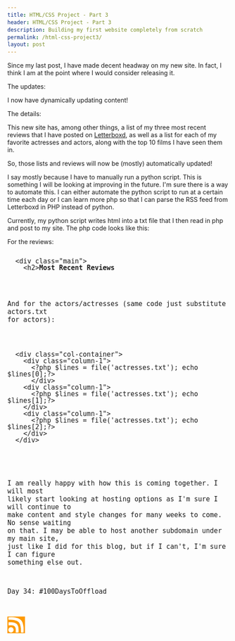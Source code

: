 ```yaml
---
title: HTML/CSS Project - Part 3
header: HTML/CSS Project - Part 3
description: Building my first website completely from scratch
permalink: /html-css-project3/
layout: post
---
```


Since my last post, I have made decent headway on my new site. In fact, I think I am at the point where I would consider releasing it.

The updates:

I now have dynamically updating content!

The details:

This new site has, among other things, a list of my three most recent reviews that I have posted on <a href="https://letterboxd.com/RMoore35/">Letterboxd</a>, as well as a list for each of my favorite actresses and actors, along with the top 10 films I have seen them in.

So, those lists and reviews will now be (mostly) automatically updated!

I say mostly because I have to manually run a python script. This is something I will be looking at improving in the future. I'm sure there is a way to automate this. I can either automate the python script to run at a certain time each day or I can learn more php so that I can parse the RSS feed from Letterboxd in PHP instead of python.

Currently, my python script writes html into a txt file that I then read in php and post to my site. The php code looks like this:

For the reviews:

<pre style="line-height:1;">
<code style="font-size:15px;">
  &lt;div class="main"&gt;
    &lt;h2><b>Most Recent Reviews</b></h2&gt;
    &lt;?php $lines = file('top3.txt');
    foreach($lines as $line){echo $line;}?><br&gt;
  &lt;/div&gt;
</code>
</pre>

And for the actors/actresses (same code just substitute actors.txt for actors):

<pre style="line-height:1;">
<code style="font-size:15px;">
  &lt;div class="col-container"&gt;
    &lt;div class="column-1"&gt;
      &lt;?php $lines = file('actresses.txt'); echo $lines[0];?&gt;
      &lt;/div&gt;
    &lt;div class="column-1"&gt;
      &lt;?php $lines = file('actresses.txt'); echo $lines[1];?&gt;
    &lt;/div&gt;
    &lt;div class="column-1"&gt;
      &lt;?php $lines = file('actresses.txt'); echo $lines[2];?&gt;
    &lt;/div&gt;
  &lt;/div&gt;
</code>
</pre>

I am really happy with how this is coming together. I will most likely start looking at hosting options as I'm sure I will continue to make content and style changes for many weeks to come. No sense waiting on that. I may be able to host another subdomain under my main site, just like I did for this blog, but if I can't, I'm sure I can figure something else out.

Day 34: #100DaysToOffload

<a href="https://blog.mooreanalysis.com/feed.xml"><img src="/assets/images/rss_feed.jpg" style="opacity:1;" width="40"/></a>
